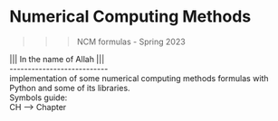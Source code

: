 # Numerical Computing Methods
>>> NCM formulas - Spring 2023

||| In the name of Allah ||| <br />
--------------------------- <br />
implementation of some numerical computing methods formulas with Python and some of its libraries. <br />
Symbols guide: <br />
    CH --> Chapter

